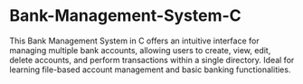 # Bank-Management-System-C
This Bank Management System in C offers an intuitive interface for managing multiple bank accounts, allowing users to create, view, edit, delete accounts, and perform transactions within a single directory. Ideal for learning file-based account management and basic banking functionalities.

